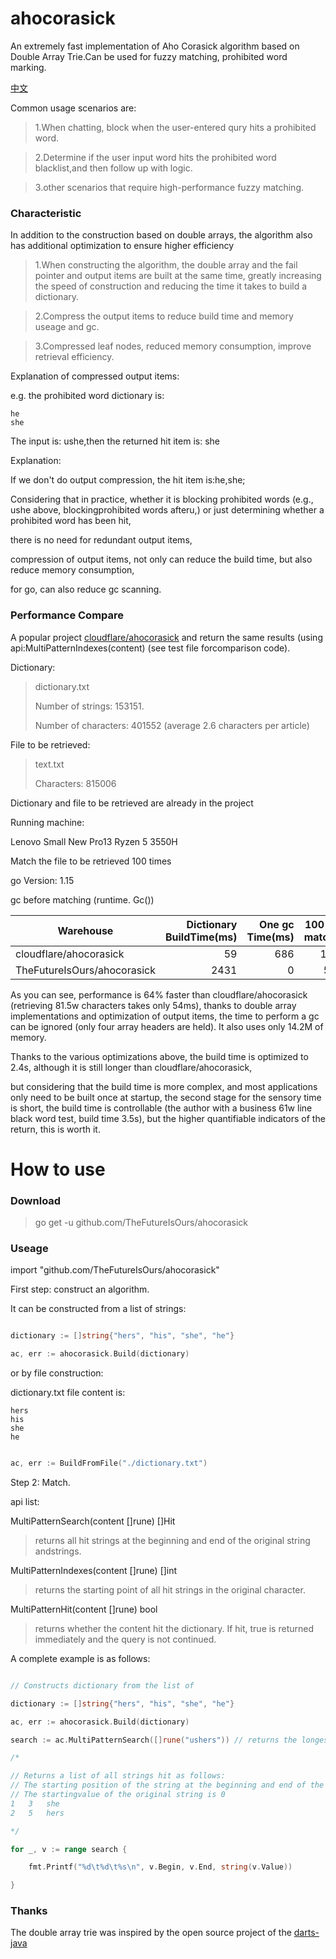 # ahocorasick
An extremely fast implementation of Aho Corasick algorithm based on Double Array Trie.Can be used for fuzzy matching, prohibited word marking.

[中文](https://github.com/TheFutureIsOurs/ahocorasick/blob/master/README-ZH.md)

Common usage scenarios are:

> 1.When chatting, block when the user-entered
qury hits a prohibited word.  

> 2.Determine if the user input word hits the prohibited word blacklist,and then follow up with logic.  

> 3.other scenarios that require high-performance fuzzy matching.  

### Characteristic

In addition to the construction based on double arrays, the algorithm also has additional optimization to ensure higher efficiency

> 1.When constructing the algorithm, the double array and the fail pointer and output items are built at the same time, greatly increasing the speed of construction and reducing the time it takes to build a dictionary.  

> 2.Compress the output items to reduce build time and memory useage and gc.  

> 3.Compressed leaf nodes, reduced memory consumption, improve retrieval efficiency.  

Explanation of compressed output items: 

e.g. the prohibited word dictionary is:

	he 
	she

The input is:  ushe,then the returned hit item is: she 

Explanation: 

If we don't do output compression, the hit item is:he,she;  

Considering that in practice, whether it is blocking prohibited words (e.g., ushe above, blockingprohibited words afteru,) 
or just determining whether a prohibited word has been hit,

there is no need for redundant output items, 

compression of output items, not only can reduce the build time, but also reduce memory consumption, 

for go, can also reduce gc scanning.  


### Performance Compare 

 A popular project [cloudflare/ahocorasick](https://github.com/cloudflare/ahocorasick) and 
 return the same results (using api:MultiPatternIndexes(content) (see test file forcomparison code).  

Dictionary:
> dictionary.txt
> 
> Number of strings: 153151. 
> 
> Number of characters: 401552 (average 2.6 characters per article)

File to be retrieved: 

> text.txt
> 
> Characters: 815006
> 

Dictionary and file to be retrieved are already in the project

Running machine: 

Lenovo Small New Pro13 Ryzen 5 3550H 

Match the file to be retrieved 100 times

go Version: 1.15 

 gc before matching (runtime. Gc())

| Warehouse   |Dictionary BuildTime(ms)| One gc Time(ms)|  100 full-text matches(ms)  |inuse_space|inuse_objects|
| --------                   |-----:| -----:  | :----:  | :----: |:----:|
| cloudflare/ahocorasick     |59| 686  |   14910     |4.67G|  360455|
| TheFutureIsOurs/ahocorasick|2431| 0   |   5341       |14.2M|  4  |

As you can see, performance is 64% faster than cloudflare/ahocorasick (retrieving 81.5w characters takes only 54ms), thanks to double array implementations and optimization of output items, the time to perform a gc can be ignored (only four array headers are held). It also uses only 14.2M of memory.  

Thanks to the various optimizations above, the build time is optimized to 2.4s, although it is still longer than cloudflare/ahocorasick, 

but considering that the build time is more complex, and most applications only need to be built once at startup, the second stage for the sensory time is short, the build time is controllable (the author with a business 61w line black word test, build time 3.5s), but the higher quantifiable indicators of the return, this is worth it.  




# How to use 

### Download

> go get -u github.com/TheFutureIsOurs/ahocorasick


### Useage

import "github.com/TheFutureIsOurs/ahocorasick"

First step: construct an algorithm.  

It can be constructed from a list of strings:

```go

dictionary := []string{"hers", "his", "she", "he"}

ac, err := ahocorasick.Build(dictionary)

```

or by file construction:

dictionary.txt file content is: 

	hers
	his
	she
	he
 
```go

ac, err := BuildFromFile("./dictionary.txt")

```

Step 2: Match.  

api list:

MultiPatternSearch(content []rune) []Hit

> returns all hit strings at the beginning and end of the original string andstrings.  

MultiPatternIndexes(content []rune) []int

> returns the starting point of all hit strings in the original character.  

MultiPatternHit(content []rune) bool

> returns whether the content hit the dictionary. If hit, true is returned immediately and the query is not continued.  

A complete example is as follows:

```go

// Constructs dictionary from the list of 

dictionary := []string{"hers", "his", "she", "he"}

ac, err := ahocorasick.Build(dictionary)

search := ac.MultiPatternSearch([]rune("ushers")) // returns the longest string of all hits

/*

// Returns a list of all strings hit as follows:
// The starting position of the string at the beginning and end of the original string and the hit string
// The startingvalue of the original string is 0
1	3	she
2	5	hers

*/

for _, v := range search {

    fmt.Printf("%d\t%d\t%s\n", v.Begin, v.End, string(v.Value))

}

```


### Thanks 

The double array trie was inspired by the open source project of the [darts-java](https://github.com/komiya-atsushi/darts-java)



